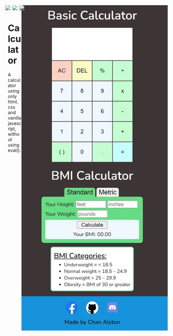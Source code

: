 <img align='right' src='./public/preview.jpg' />

<div align="center" style='display:flex; justify-content:center'>
  <img style='margin: 0 3px' src='https://img.shields.io/badge/html5-%23E34F26.svg?style=for-the-badge&logo=html5&logoColor=white' /> 
  <img style='margin: 0 3px' src='https://img.shields.io/badge/css3-%231572B6.svg?style=for-the-badge&logo=css3&logoColor=white' /> 
  <img style='margin: 0 3px' src='https://img.shields.io/badge/javascript-%23323330.svg?style=for-the-badge&logo=javascript&logoColor=%23F7DF1E' /> 
</div>

# Calculator

A calculator using only html, css and vanilla javascript, without using eval().
